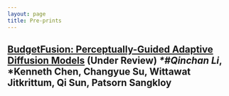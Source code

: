 ```yaml
---
layout: page
title: Pre-prints
---
```


## [BudgetFusion: Perceptually-Guided Adaptive Diffusion Models](https://arxiv.org/abs/2412.05780) (Under Review) _*#Qinchan Li_, *Kenneth Chen, Changyue Su, Wittawat Jitkrittum, Qi Sun, Patsorn Sangkloy

